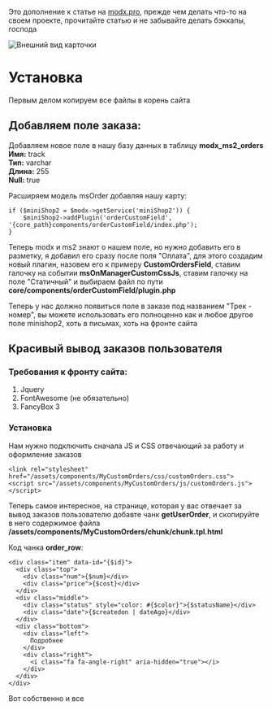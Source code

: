 Это дополнение к статье на [modx.pro](https://modx.pro/howto/13548-podgotavlivaya-lk-for-deposita/ "Перейти на сайт"), прежде чем делать что-то на своем проекте, прочитайте статью и не забывайте делать бэккапы, господа

![Внешний вид карточки](https://pavel.one/img/dont_delite/11.jpg)

# Установка

Первым делом копируем все файлы в корень сайта

## Добавляем поле заказа:

Добавляем новое поле в нашу базу данных в таблицу **modx_ms2_orders**  
**Имя:** track  
**Тип:** varchar   
**Длина:** 255  
**Null:** true  

Расширяем модель msOrder добавляя нашу карту:

	if ($miniShop2 = $modx->getService('miniShop2')) {
	    $miniShop2->addPlugin('orderCustomField', '{core_path}components/orderCustomField/index.php');
	}

Теперь modx и ms2 знают о нашем поле, но нужно добавить его в разметку, я добавил его сразу после поля "Оплата", для этого создадим новый плагин, назовем его к примеру **CustomOrdersField**, ставим галочку на событии **msOnManagerCustomCssJs**, ставим галочку на поле "Статичный" и выбираем файл по пути **core/components/orderCustomField/plugin.php** 

Теперь у нас должно появиться поле в заказе под названием "Трек - номер", вы можете использовать его полноценно как и любое другое поле minishop2, хоть в письмах, хоть на фронте сайта

## Красивый вывод заказов пользователя

### Требования к фронту сайта:

1. Jquery 
2. FontAwesome (не обязательно)  
3. FancyBox 3

### Установка

Нам нужно подключить сначала JS и CSS отвечающий за работу и оформление заказов

	<link rel="stylesheet" href="/assets/components/MyCustomOrders/css/customOrders.css">
	<script src="/assets/components/MyCustomOrders/js/customOrders.js"></script>

Теперь самое интересное, на странице, которая у вас отвечает за вывод заказов пользователю добавте чанк **getUserOrder**, и скопируйте в него содержимое файла **/assets/components/MyCustomOrders/chunk/chunk.tpl.html**

Код чанка **order_row**:

	<div class="item" data-id="{$id}">
	  <div class="top">
	    <div class="num">{$num}</div>
	    <div class="price">{$cost}</div>
	  </div>
	  <div class="middle">
	    <div class="status" style="color: #{$color}">{$statusName}</div>
	    <div class="date">{$createdon | dateAgo}</div>
	  </div>
	  <div class="bottom">
	    <div class="left">
	      Подробнее
	    </div>
	    <div class="right">
	      <i class="fa fa-angle-right" aria-hidden="true"></i>
	    </div>
	  </div>
	</div>

Вот собственно и все